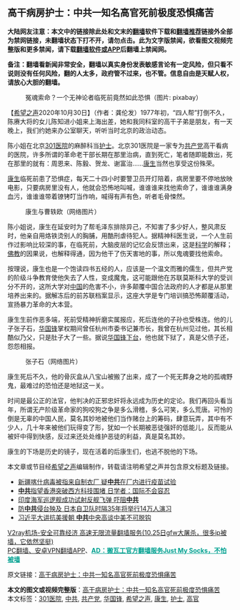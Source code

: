  <h2>高干病房护士：中共一知名高官死前极度恐惧痛苦</h2> <p class="notice"><b>大陆网友注意：本文中的链接除此处和文末的<a href="https://github.com/bannedbook/fanqiang" >翻墙</a>软件下载和<a href="https://github.com/killgcd/justmysocks/blob/master/README.md">翻墙推荐</a>链接外全部为禁网链接，未翻墙状态下打不开，请勿点击。此为文字版禁闻，欲看图文视频完整版和更多禁闻，请下载<a href="https://github.com/bannedbook/fanqiang">翻墙软件或APP</a>后翻墙上禁闻网。</p><p>备注：翻墙看新闻非常安全，翻墙以真实身份发表敏感言论有一定风险，但只看不说则没有任何风险，翻的人太多，政府管不过来，也不管。信息自由是天赋人权，请放心大胆的翻墙。</b></p>  <div class="entry"> <figure><figcaption>冤魂索命？一个无神论者临死前竟然如此恐惧（图片: pixabay）</figcaption></figure> <p>【<span class='wp_keywordlink_affiliate'><a href="https://www.soundofhope.org" title="希望之声" target="_blank">希望之声</a></span>2020年10月30日】（作者：龚伦发）1977年初，“四人帮”打倒不久，陈赓大将的女儿陈知进小姐来上海出差，她和我同科室的高干子弟是朋友，有一天晚上，我们约她来办公室聊天，听听当时北京的政治动态。</p> <p>陈小姐在北京<a href="https://www.bannedbook.org/bnews/tag/301%E5%8C%BB%E9%99%A2/" class="st_tag internal_tag" rel="tag" title="标签 301医院 下的日志">301医院</a>的麻醉科当<a href="https://www.bannedbook.org/bnews/tag/%E6%8A%A4%E5%A3%AB/" class="st_tag internal_tag" rel="tag" title="标签 护士 下的日志">护士</a>。北京301医院是一家专为<a href="https://www.bannedbook.org/bnews/tag/%e5%85%b1%e4%ba%a7%e5%85%9a/" class="st_tag internal_tag" rel="tag" title="标签 共产党 下的日志">共产党</a>高干看病的医院，许多所谓的革命老干部长期在那里治病，直到死亡，笔者随即能数出，死在那里的就有：周恩来、陈毅、贺龙、谢富治……<span class='wp_keywordlink'><a href="https://www.bannedbook.org/forum2/topic1148.html" title="纪实文学：康生评传" target="_blank">康生</a></span>当然也享受这份殊荣。</p>  <p><a href="https://www.bannedbook.org/bnews/tag/%e5%ba%b7%e7%94%9f/" class="st_tag internal_tag" rel="tag" title="标签 康生 下的日志">康生</a>临死前患了恐惧症，每天二十四小时要警卫员开灯陪着，病房里要不停地放映电影，只要病房里没有人，他就会恐怖地叫喊，谁谁谁来找他索命了，谁谁谁满身血污，谁谁谁带着镣铐叮当作响，喊得有声有色，听者毛骨悚然。</p> <figure><figcaption>康生与曹轶欧（网络图片）</figcaption></figure> <p>陈小姐说，康生在延安时为了帮毛泽东排除异己，不知害了多少好人，整风肃反时，他亲自用烙铁烫别人的胸脯，用酷刑虐待犯人。据精神科医生说，一个人生前作过影响比较深的事，在临死前，大脑皮层的记忆会反馈出来，这是<span class='wp_keywordlink'><a href="https://www.bannedbook.org/forum11/topic309.html" title="禁片：“科学”的棍子" target="_blank">科学</a></span>的解释；<span class='wp_keywordlink'><a href="https://www.qi-gong.me/buddhism/" title="佛教" target="_blank">佛教</a></span>的因果说，也解释得通，因为他干了伤天害地的事，所以鬼魂要找他索命。</p>  <p>按理说，康生也是一个饱读四书五经的人，应该是一个温文而雅的儒生，但共产党的阶级斗争教育使他失去了人性，变成魔鬼，这可能跟他在苏联莫斯科大学的受训分不开的，这所大学对<span class='wp_keywordlink_affiliate'><a href="https://www.bannedbook.org/" title="中国" target="_blank">中国</a></span>的危害不小，许多颠覆中国合法政府的人才都是从那里培养出来的。据解冻后的前苏联档案显示，这座大学是专门培训搞恐怖颠覆活动，宣扬暴力革命的大本营。</p> <p>康生生前作恶多端，死前受精神折磨实属报应，死后连他的子孙也受株连。他的儿子张子石，<a href="https://www.bannedbook.org/bnews/tag/%e5%8d%8e%e5%9b%bd%e9%94%8b/" class="st_tag internal_tag" rel="tag" title="标签 华国锋 下的日志">华国锋</a>掌权期间曾任杭州市委书记兼市长，我曾在杭州见过他，其长相酷似乃父，只是肚子大了一些。据说<span class='wp_keywordlink'><a href="https://www.bannedbook.org/forum2/topic1001.html" title="从华国锋下台到胡耀邦下台" target="_blank">华国锋下台</a></span>，他也就下狱了，真是父债子还，怨怨相报。</p>  <figure><figcaption>张子石（网络图片）</figcaption></figure> <p>康生死后不久，他的骨灰盒从八宝山被搬了出来，成了一个死无葬身之地的孤魂野鬼，最难过的恐怕还是地狱这一关。</p> <p>时间是最公正的法官，他判决的正邪忠奸将永远成为历史的定论。我们再回头看当年，所谓无产阶级革命家的狗咬狗之争是多么滑稽，多么可笑，多么荒唐。可怜的倒是无辜的中国人民，莫名其妙地被他们当作赌台上的筹码，肆意玩弄，其中有不少人，几十年来被他们玩得变了形，犹如一个长期被恶徒强奸的低能儿，反而能从被奸中得到快感，反过来还处处维护恶徒的利益，真是莫名其妙。</p>  <p>康生的下场是历史的镜子，现在活着的后康生们，也逃不脱他的下场。</p> <p>本文章或节目经<a href="https://www.bannedbook.org/bnews/tag/%e5%b8%8c%e6%9c%9b%e4%b9%8b%e5%a3%b0/" class="st_tag internal_tag" rel="tag" title="标签 希望之声 下的日志">希望之声</a>编辑制作，转载请注明希望之声并包含原文标题及链接。</p> <ul class='op-related-articles' title='相关阅读'> <li><a href='https://www.bannedbook.org/bnews/comments/20201031/1423433.html' target='_blank'>新疆喀什病毒被指来自制衣厂 疑<b>中共</b>在厂内进行疫苗试验</a></li> <li><a href='https://www.bannedbook.org/bnews/comments/20201031/1423432.html' target='_blank'><b>中共</b>指望香港突破西方科技围堵 日学者：国际不会容忍</a></li> <li><a href='https://www.bannedbook.org/bnews/comments/20201031/1423431.html' target='_blank'>印度海军巡逻舰成功试射反舰飞弹 吓阻<b>中共</b></a></li> <li><a href='https://www.bannedbook.org/bnews/comments/20201031/1423430.html' target='_blank'>防<b>中共</b>侵台殃及 日本自卫队时隔35年将举行14万人演习</a></li> <li><a href='https://www.bannedbook.org/bnews/headline/20201031/1423414.html' target='_blank'>习近平大讲抗美援朝 <b>中共</b>中央高谈中美不可脱钩</a></li> </ul> <p class="texttj"> <a href="https://www.bannedbook.org/forum23/topic22702.html" target="_blank">V2ray机场-安全可靠经济 高速无限流量翻墙服务(10.25日gfw大屠杀，很多ip被墙，它依然坚挺)</a><br/> <a href="https://github.com/bannedbook/fanqiang/wiki/%E7%A6%81%E9%97%BB%E7%BD%91%E5%AE%89%E5%8D%93%E7%BF%BB%E5%A2%99%E6%96%B0%E9%97%BBAPP" target="_blank">PC翻墙、安卓VPN翻墙APP</a>、<span onclick="window.open('https://github.com/killgcd/justmysocks/blob/master/README.md')" style="font-weight:bold;color:#00A191;cursor:pointer;text-decoration:underline;outline:none">AD：搬瓦工官方翻墙服务Just My Socks，不怕被墙</span></p><p>原文链接：<a class="src_link"  href="https://www.soundofhope.org/post/433099" target="_blank">高干病房护士：中共一知名高官死前极度恐惧痛苦</a></p><a name='sharetosocial'></a>       <div><b>本文的图文或视频完整版</b>：<a href='https://www.bannedbook.org/bnews/comments/20201031/1423428.html'>高干病房护士：中共一知名高官死前极度恐惧痛苦</a></div>  </div><!--END ENTRY--> <div class="postfooter"> <div>本文标签：<a href="https://www.bannedbook.org/bnews/tag/301%E5%8C%BB%E9%99%A2/" rel="tag">301医院</a>, <a href="https://www.bannedbook.org/bnews/tag/%e4%b8%ad%e5%85%b1/" rel="tag">中共</a>, <a href="https://www.bannedbook.org/bnews/tag/%e5%85%b1%e4%ba%a7%e5%85%9a/" rel="tag">共产党</a>, <a href="https://www.bannedbook.org/bnews/tag/%e5%8d%8e%e5%9b%bd%e9%94%8b/" rel="tag">华国锋</a>, <a href="https://www.bannedbook.org/bnews/tag/%e5%b8%8c%e6%9c%9b%e4%b9%8b%e5%a3%b0/" rel="tag">希望之声</a>, <a href="https://www.bannedbook.org/bnews/tag/%e5%ba%b7%e7%94%9f/" rel="tag">康生</a>, <a href="https://www.bannedbook.org/bnews/tag/%E6%8A%A4%E5%A3%AB/" rel="tag">护士</a>, <a href="https://www.bannedbook.org/bnews/tag/%E9%AB%98%E5%AE%98/" rel="tag">高官</a></div>  </div><!--END POSTFOOTER--> 